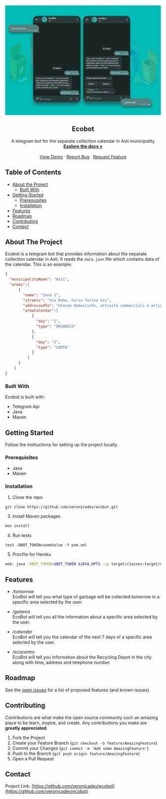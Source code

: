 <p align="center">
<img src="https://raw.githubusercontent.com/veronicadev/ecobot/master/ecobot.png" alt="image">
</p>
<h2 align="center"> Ecobot</h2>
  <p align="center">
    A telegram bot for the separate collection calendar in Asti municipality
    <br />
    <a href="https://github.com/veronicadev/ecobot"><strong>Explore the docs »</strong></a>
    <br />
    <br />
    <a href="https://github.com/veronicadev/ecobot" target="_blank">View Demo</a>
    ·
    <a href="https://github.com/veronicadev/ecobot/issues">Report Bug</a>
    ·
    <a href="https://github.com/veronicadev/ecobot/issues">Request Feature</a>
  </p>


<!-- TABLE OF CONTENTS -->
## Table of Contents

* [About the Project](#about-the-project)
  * [Built With](#built-with)
* [Getting Started](#getting-started)
  * [Prerequisites](#prerequisites)
  * [Installation](#installation)
* [Features](#features)
* [Roadmap](#roadmap)
* [Contributing](#contributing)
* [Contact](#contact)

 
## About The Project
Ecobot is a telegram bot that provides information about the separate collection calendar in Asti. It reads the ```data.json``` file which contains data of the calendar. This is an example:
```json
{
  "municipalityName": "Asti",
  "areas":[
      {
        "name": "Zona 1",
        "streets": "Via Roma, Corso Torino ecc",
        "addressedTo": "Utenze domestiche, attività commerciali e artigiane, uffici",
        "areaCalendar":[
            {
              "day": "1",
              "type": "ORGANICO"
            },
            {
              "day": "2",
              "type": "CARTA"
            }
          ]
      }
    ]
}
```

### Built With
Ecobot is built with:
* Telegram Api
* Java
* Maven

## Getting Started

Follow the instructions for setting up the project locally.

### Prerequisites
* Java
* Maven

### Installation

1. Clone the repo
```sh
git clone https://github.com/veronicadev/ecobot.git
```
3. Install Maven packages
```sh
mvn install
```
4. Run tests
```mvn
test -DBOT_TOKEN=someValue -f pom.xml

```
5. Procfile for Heroku
```sh
web: java -DBOT_TOKEN=$BOT_TOKEN $JAVA_OPTS -cp target/classes:target/dependency/* veronicadev.ecobot.Application

```

## Features

*  */tomorrow* <br>
   EcoBot will tell you what type of garbage will be collected tomorrow in a specific area selected by the user.

*  */getarea* <br>
   EcoBot will tell you all the information about a specific area selected by the user.

*  */calendar* <br>
   EcoBot will tell you the calendar of the next 7 days of a specific area selected by the user.
   
*  */ecocentro* <br>
   EcoBot will tell you information about the Recycling Depot in the city along with time, address and telephone number.

## Roadmap

See the [open issues](https://github.com/veronicadev/ecobot/issues) for a list of proposed features (and known issues).



## Contributing

Contributions are what make the open source community such an amazing place to be learn, inspire, and create. Any contributions you make are **greatly appreciated**.

1. Fork the Project
2. Create your Feature Branch (`git checkout -b feature/AmazingFeature`)
3. Commit your Changes (`git commit -m 'Add some AmazingFeature'`)
4. Push to the Branch (`git push origin feature/AmazingFeature`)
5. Open a Pull Request


## Contact

Project Link: [https://github.com/veronicadev/ecobot](https://github.com/veronicadev/ecobot)
